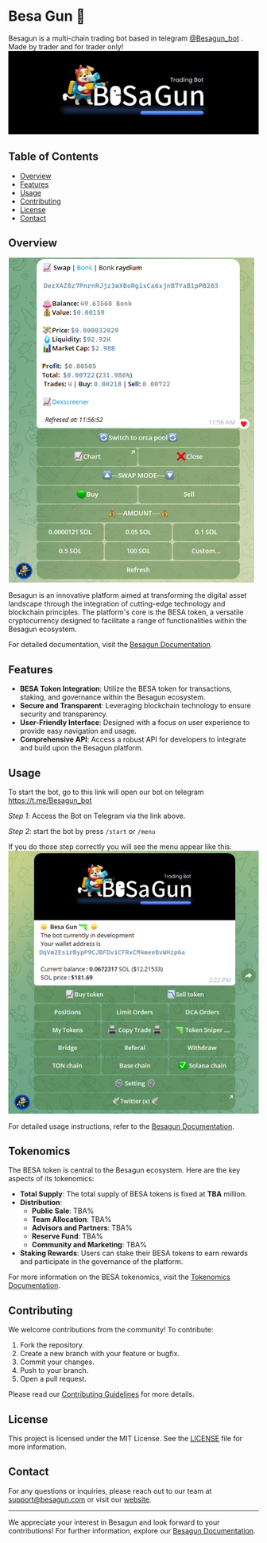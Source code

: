 # Besa Gun 🔫

Besagun is a multi-chain trading bot based in telegram [@Besagun_bot](https://t.me/Besagun_bot) . Made by trader and for trader only!
![Logo](https://github.com/tuantruongdev/besagun/blob/main/media/banner_large.jpg?raw=true)
## Table of Contents

- [Overview](#overview)
- [Features](#features)
- [Usage](#usage)
- [Contributing](#contributing)
- [License](#license)
- [Contact](#contact)

## Overview
![Bot](https://github.com/tuantruongdev/besagun/blob/main/media/token_menu.png?raw=true)


Besagun is an innovative platform aimed at transforming the digital asset landscape through the integration of cutting-edge technology and blockchain principles. The platform's core is the BESA token, a versatile cryptocurrency designed to facilitate a range of functionalities within the Besagun ecosystem.

For detailed documentation, visit the [Besagun Documentation](https://docs.besagun.com/besagun).

## Features

- **BESA Token Integration**: Utilize the BESA token for transactions, staking, and governance within the Besagun ecosystem.
- **Secure and Transparent**: Leveraging blockchain technology to ensure security and transparency.
- **User-Friendly Interface**: Designed with a focus on user experience to provide easy navigation and usage.
- **Comprehensive API**: Access a robust API for developers to integrate and build upon the Besagun platform.

## Usage

To start the bot, go to this link will open our bot on telegram https://t.me/Besagun_bot

*Step 1*: Access the Bot on Telegram via the link above. 

*Step 2*: start the bot by press ``/start`` or ``/menu``

If you do those step correctly you will see the menu appear like this:
![Menu](https://github.com/tuantruongdev/besagun/blob/main/media/bot_menu.png?raw=true)

For detailed usage instructions, refer to the [Besagun Documentation](https://docs.besagun.com/besagun).

## Tokenomics

The BESA token is central to the Besagun ecosystem. Here are the key aspects of its tokenomics:

- **Total Supply**: The total supply of BESA tokens is fixed at **TBA** million.
- **Distribution**:
  - **Public Sale**: TBA%
  - **Team Allocation**: TBA%
  - **Advisors and Partners**: TBA%
  - **Reserve Fund**: TBA%
  - **Community and Marketing**: TBA%
- **Staking Rewards**: Users can stake their BESA tokens to earn rewards and participate in the governance of the platform.

For more information on the BESA tokenomics, visit the [Tokenomics Documentation](https://docs.besagun.com/besagun/the-besa-token/tokenomics).

## Contributing

We welcome contributions from the community! To contribute:

1. Fork the repository.
2. Create a new branch with your feature or bugfix.
3. Commit your changes.
4. Push to your branch.
5. Open a pull request.

Please read our [Contributing Guidelines](CONTRIBUTING.md) for more details.

## License

This project is licensed under the MIT License. See the [LICENSE](LICENSE) file for more information.

## Contact

For any questions or inquiries, please reach out to our team at support@besagun.com or visit our [website](https://besagun.com).

---

We appreciate your interest in Besagun and look forward to your contributions! For further information, explore our [Besagun Documentation](https://docs.besagun.com/besagun).
